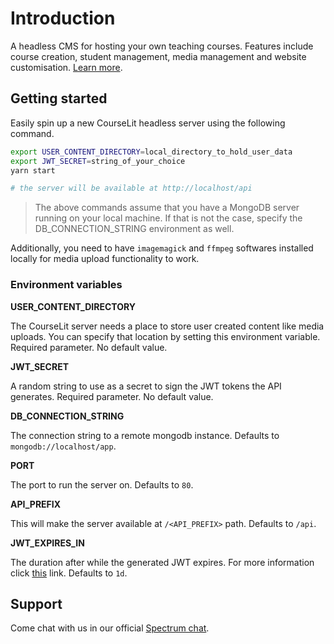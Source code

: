 # Introduction

A headless CMS for hosting your own teaching courses. Features include course creation, student management, media management and website customisation. [Learn more](https://courselit.recurze.com/).

## Getting started

Easily spin up a new CourseLit headless server using the following command.

```sh
export USER_CONTENT_DIRECTORY=local_directory_to_hold_user_data
export JWT_SECRET=string_of_your_choice
yarn start

# the server will be available at http://localhost/api
```

> The above commands assume that you have a MongoDB server running on your local machine. If that is not the case, specify the DB_CONNECTION_STRING environment as well.

Additionally, you need to have `imagemagick` and `ffmpeg` softwares installed locally for media upload functionality to work.

### Environment variables

**USER_CONTENT_DIRECTORY**

The CourseLit server needs a place to store user created content like media uploads. You can specify that location by setting this environment variable. Required parameter. No default value.

**JWT_SECRET**

A random string to use as a secret to sign the JWT tokens the API generates. Required parameter. No default value.

**DB_CONNECTION_STRING**

The connection string to a remote mongodb instance. Defaults to `mongodb://localhost/app`.

**PORT**

The port to run the server on. Defaults to `80`.

**API_PREFIX**

This will make the server available at `/<API_PREFIX>` path. Defaults to `/api`.

**JWT_EXPIRES_IN**

The duration after while the generated JWT expires. For more information click [this](https://www.npmjs.com/package/jsonwebtoken) link. Defaults to `1d`.

## Support
Come chat with us in our official [Spectrum chat](https://spectrum.chat/courselit/general).
